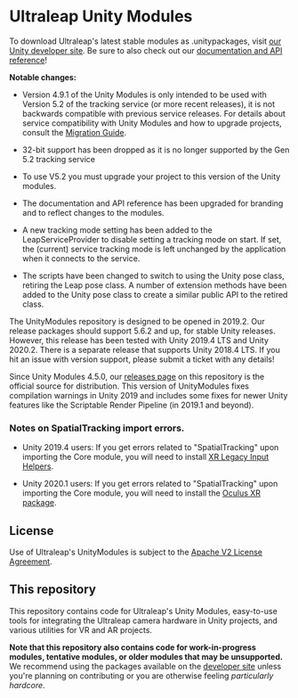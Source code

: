 # Ultraleap Unity Modules

To download Ultraleap's latest stable modules as .unitypackages, visit [our Unity developer site][devsite]. Be sure to also check out our [documentation and API reference][um-docs]!

**Notable changes:**

- Version 4.9.1 of the Unity Modules is only intended to be used with Version 5.2 of the tracking service (or more recent releases), it is not backwards compatible with previous service releases. For details about service compatibility with Unity Modules and how to upgrade projects, consult the [Migration Guide](https://developer.leapmotion.com/migration-guide).


- 32-bit support has been dropped as it is no longer supported by the Gen 5.2 tracking service

- To use V5.2 you must upgrade your project to this version of the Unity modules.

- The documentation and API reference has been upgraded for branding and to reflect changes to the modules.

- A new tracking mode setting has been added to the LeapServiceProvider to disable setting a tracking mode on start. If set, the (current) service tracking mode is left unchanged by the application when it connects to the service.

- The scripts have been changed to switch to using the Unity pose class, retiring the Leap pose class. A number of extension methods have been added to the Unity pose class to create a similar public API to the retired class.

The UnityModules repository is designed to be opened in 2019.2. Our release packages should support 5.6.2 and up, for stable Unity releases. However, this release has been tested with Unity 2019.4 LTS and Unity 2020.2. There is a separate release that supports Unity 2018.4 LTS. If you hit an issue with version support, please submit a ticket with any details!

Since Unity Modules 4.5.0, our [releases page][releases] on this repository is the official source for distribution. This version of UnityModules fixes compilation warnings in Unity 2019 and includes some fixes for newer Unity features like the Scriptable Render Pipeline (in 2019.1 and beyond).

### Notes on SpatialTracking import errors.

* Unity 2019.4 users: If you get errors related to "SpatialTracking" upon importing the Core module, you will need to install [XR Legacy Input Helpers](http://docs.unity3d.com/Packages/com.unity.xr.legacyinputhelpers@2.1/manual/index.html).

* Unity 2020.1 users: If you get errors related to "SpatialTracking" upon importing the Core module, you will need to install the [Oculus XR package](http://docs.unity3d.com/Packages/com.unity.xr.oculus@1.4/manual/index.html).

## License

Use of Ultraleap's UnityModules is subject to the [Apache V2 License Agreement][apache].

## This repository

This repository contains code for Ultraleap's Unity Modules, easy-to-use tools for integrating the Ultraleap camera hardware in Unity projects, and various utilities for VR and AR projects.

**Note that this repository also contains code for work-in-progress modules, tentative modules, or older modules that may be unsupported.** We recommend using the packages available on the [developer site][devsite] unless you're planning on contributing or you are otherwise feeling *particularly hardcore*.

[um-docs]: https://leapmotion.github.io/UnityModules/
[devsite]: https://developer.leapmotion.com/unity/ "Ultraleap for Developers site"
[wiki]: https://github.com/leapmotion/UnityModules/wiki "Ultraleap / Leap Motion Unity Modules Wiki"
[apache]: http://www.apache.org/licenses/LICENSE-2.0 "Apache V2 License"
[releases]: https://github.com/leapmotion/UnityModules/releases
